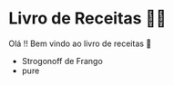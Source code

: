 # Livro de Receitas :man_cook:



Olá !! Bem vindo ao livro de receitas :strawberry:

- Strogonoff de Frango
- pure